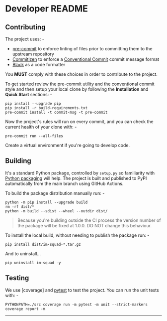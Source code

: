 # Developer README

## Contributing
The project uses: -

- [pre-commit] to enforce linting of files prior to committing them to the
  upstream repository
- [Commitizen] to enforce a [Conventional Commit] commit message format
- [Black] as a code formatter

You **MUST** comply with these choices in order to  contribute to the project.

To get started review the pre-commit utility and the conventional commit style
and then setup your local clone by following the **Installation** and
**Quick Start** sections: -

    pip install --upgrade pip
    pip install -r build-requirements.txt
    pre-commit install -t commit-msg -t pre-commit

Now the project's rules will run on every commit, and you can check the
current health of your clone with: -

    pre-commit run --all-files

Create a virtual environment if you're going to develop code.

## Building
It's a standard Python package, controlled by `setup.py` so familiarity
with [Python packaging] will help. The project is built and published
to PyPI automatically from the main branch using GitHub Actions.

To build the package distribution manually run: -

    python -m pip install --upgrade build
    rm -rf dist/*
    python -m build --sdist --wheel --outdir dist/

>   Because you're building outside the CI process the version number of
    the package will be fixed at 1.0.0. DO NOT change this behaviour.

To install the local build, without needing to publish the package run: -

    pip install dist/im-squad-*.tar.gz

And to uninstall...

    pip uninstall im-squad -y

## Testing
We use [coverage] and [pytest] to test the project.
You can run the unit tests with: -

    PYTHONPATH=./src coverage run -m pytest -m unit --strict-markers
    coverage report -m

---

[black]: https://black.readthedocs.io/en/stable
[commitizen]: https://commitizen-tools.github.io/commitizen/
[conventional commit]: https://www.conventionalcommits.org/en/v1.0.0/
[pre-commit]: https://pre-commit.com
[pytest]: https://docs.pytest.org/en/7.1.x/contents.html
[python packaging]: https://packaging.python.org/en/latest/tutorials/packaging-projects/
